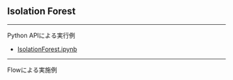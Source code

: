 ## Isolation Forest

***
Python APIによる実行例
- [IsolationForest.ipynb](./IsolationForest.ipynb)
***
Flowによる実施例
